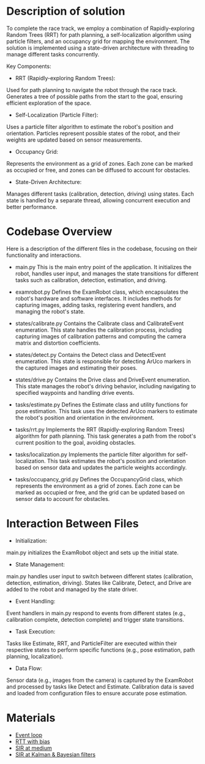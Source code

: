 # Description of solution

To complete the race track, we employ a combination of Rapidly-exploring Random Trees (RRT) for path planning, a self-localization algorithm using particle filters, and an occupancy grid for mapping the environment. The solution is implemented using a state-driven architecture with threading to manage different tasks concurrently.

Key Components:
- RRT (Rapidly-exploring Random Trees):

Used for path planning to navigate the robot through the race track.
Generates a tree of possible paths from the start to the goal, ensuring efficient exploration of the space.

- Self-Localization (Particle Filter):

Uses a particle filter algorithm to estimate the robot's position and orientation.
Particles represent possible states of the robot, and their weights are updated based on sensor measurements.

- Occupancy Grid:

Represents the environment as a grid of zones.
Each zone can be marked as occupied or free, and zones can be diffused to account for obstacles.

- State-Driven Architecture:

Manages different tasks (calibration, detection, driving) using states.
Each state is handled by a separate thread, allowing concurrent execution and better performance.


# Codebase Overview
Here is a description of the different files in the codebase, focusing on their functionality and interactions.

- main.py
This is the main entry point of the application. It initializes the robot, handles user input, and manages the state transitions for different tasks such as calibration, detection, estimation, and driving.

- examrobot.py
Defines the ExamRobot class, which encapsulates the robot's hardware and software interfaces. It includes methods for capturing images, adding tasks, registering event handlers, and managing the robot's state.

- states/calibrate.py
Contains the Calibrate class and CalibrateEvent enumeration. This state handles the calibration process, including capturing images of calibration patterns and computing the camera matrix and distortion coefficients.

- states/detect.py
Contains the Detect class and DetectEvent enumeration. This state is responsible for detecting ArUco markers in the captured images and estimating their poses.

- states/drive.py
Contains the Drive class and DriveEvent enumeration. This state manages the robot's driving behavior, including navigating to specified waypoints and handling drive events.

- tasks/estimate.py
Defines the Estimate class and utility functions for pose estimation. This task uses the detected ArUco markers to estimate the robot's position and orientation in the environment.

- tasks/rrt.py
Implements the RRT (Rapidly-exploring Random Trees) algorithm for path planning. This task generates a path from the robot's current position to the goal, avoiding obstacles.

- tasks/localization.py
Implements the particle filter algorithm for self-localization. This task estimates the robot's position and orientation based on sensor data and updates the particle weights accordingly.

- tasks/occupancy_grid.py
Defines the OccupancyGrid class, which represents the environment as a grid of zones. Each zone can be marked as occupied or free, and the grid can be updated based on sensor data to account for obstacles.

# Interaction Between Files
- Initialization: 

main.py initializes the ExamRobot object and sets up the initial state.

- State Management:

main.py handles user input to switch between different states (calibration, detection, estimation, driving).
States like Calibrate, Detect, and Drive are added to the robot and managed by the state driver.

- Event Handling:

Event handlers in main.py respond to events from different states (e.g., calibration complete, detection complete) and trigger state transitions.

- Task Execution:

Tasks like Estimate, RRT, and ParticleFilter are executed within their respective states to perform specific functions (e.g., pose estimation, path planning, localization).

- Data Flow:

Sensor data (e.g., images from the camera) is captured by the ExamRobot and processed by tasks like Detect and Estimate.
Calibration data is saved and loaded from configuration files to ensure accurate pose estimation.


# Materials

-   [Event loop](https://html.spec.whatwg.org/multipage/webappapis.html#event-loops)
-   [RTT with bias](https://rllab.snu.ac.kr/courses/intelligent-systems_2016/project/project-files/instruction-for-assignment2_2016.pdf)
-   [SIR at medium](https://medium.com/@mathiasmantelli/particle-filter-part-4-pseudocode-and-python-code-052a74236ba4)
-   [SIR at Kalman & Bayesian filters](https://github.com/rlabbe/Kalman-and-Bayesian-Filters-in-Python/blob/master/12-Particle-Filters.ipynb)

